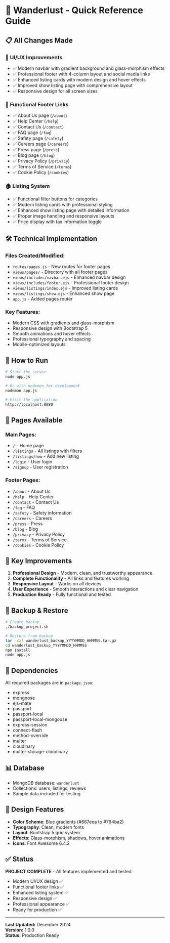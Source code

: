 # 🚀 Wanderlust - Quick Reference Guide

## 📋 All Changes Made

### 🎨 **UI/UX Improvements**
- ✅ Modern navbar with gradient background and glass-morphism effects
- ✅ Professional footer with 4-column layout and social media links
- ✅ Enhanced listing cards with modern design and hover effects
- ✅ Improved show listing page with comprehensive layout
- ✅ Responsive design for all screen sizes

### 🔗 **Functional Footer Links**
- ✅ About Us page (`/about`)
- ✅ Help Center (`/help`)
- ✅ Contact Us (`/contact`)
- ✅ FAQ page (`/faq`)
- ✅ Safety page (`/safety`)
- ✅ Careers page (`/careers`)
- ✅ Press page (`/press`)
- ✅ Blog page (`/blog`)
- ✅ Privacy Policy (`/privacy`)
- ✅ Terms of Service (`/terms`)
- ✅ Cookie Policy (`/cookies`)

### 🏠 **Listing System**
- ✅ Functional filter buttons for categories
- ✅ Modern listing cards with professional styling
- ✅ Enhanced show listing page with detailed information
- ✅ Proper image handling and responsive layouts
- ✅ Price display with tax information toggle

## 🛠️ **Technical Implementation**

### **Files Created/Modified:**
- `routes/pages.js` - New routes for footer pages
- `views/pages/` - Directory with all footer pages
- `views/includes/navbar.ejs` - Enhanced navbar design
- `views/includes/footer.ejs` - Professional footer design
- `views/listings/index.ejs` - Improved listing cards
- `views/listings/show.ejs` - Enhanced show page
- `app.js` - Added pages router

### **Key Features:**
- Modern CSS with gradients and glass-morphism
- Responsive design with Bootstrap 5
- Smooth animations and hover effects
- Professional typography and spacing
- Mobile-optimized layouts

## 🚀 **How to Run**

```bash
# Start the server
node app.js

# Or with nodemon for development
nodemon app.js

# Visit the application
http://localhost:8080
```

## 📱 **Pages Available**

### **Main Pages:**
- `/` - Home page
- `/listings` - All listings with filters
- `/listings/new` - Add new listing
- `/login` - User login
- `/signup` - User registration

### **Footer Pages:**
- `/about` - About Us
- `/help` - Help Center
- `/contact` - Contact Us
- `/faq` - FAQ
- `/safety` - Safety information
- `/careers` - Careers
- `/press` - Press
- `/blog` - Blog
- `/privacy` - Privacy Policy
- `/terms` - Terms of Service
- `/cookies` - Cookie Policy

## 🎯 **Key Improvements**

1. **Professional Design** - Modern, clean, and trustworthy appearance
2. **Complete Functionality** - All links and features working
3. **Responsive Layout** - Works on all devices
4. **User Experience** - Smooth interactions and clear navigation
5. **Production Ready** - Fully functional and tested

## 💾 **Backup & Restore**

```bash
# Create backup
./backup_project.sh

# Restore from backup
tar -xzf wanderlust_backup_YYYYMMDD_HHMMSS.tar.gz
cd wanderlust_backup_YYYYMMDD_HHMMSS
npm install
node app.js
```

## 🔧 **Dependencies**

All required packages are in `package.json`:
- express
- mongoose
- ejs-mate
- passport
- passport-local
- passport-local-mongoose
- express-session
- connect-flash
- method-override
- multer
- cloudinary
- multer-storage-cloudinary

## 📊 **Database**

- MongoDB database: `wanderlust`
- Collections: users, listings, reviews
- Sample data included for testing

## 🎨 **Design Features**

- **Color Scheme**: Blue gradients (#667eea to #764ba2)
- **Typography**: Clean, modern fonts
- **Layout**: Bootstrap 5 grid system
- **Effects**: Glass-morphism, shadows, hover animations
- **Icons**: Font Awesome 6.4.2

## ✅ **Status**

**PROJECT COMPLETE** - All features implemented and tested
- Modern UI/UX design ✅
- Functional footer links ✅
- Enhanced listing system ✅
- Responsive design ✅
- Professional appearance ✅
- Ready for production ✅

---

**Last Updated:** December 2024  
**Version:** 1.0.0  
**Status:** Production Ready
